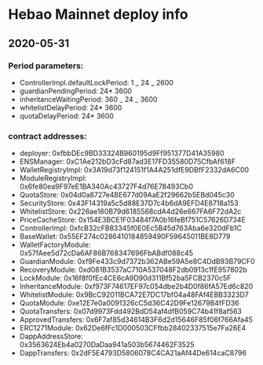 # Hebao Mainnet deploy info

## 2020-05-31

### Period parameters:

- ControllerImpl.defaultLockPeriod: 1 _ 24 _ 2600
- guardianPendingPeriod: 24\* 3600
- inheritanceWaitingPeriod: 360 _ 24 _ 3600
- whitelistDelayPeriod: 24\* 3600
- quotaDelayPeriod: 24\* 3600

### contract addresses:

- deployer: 0xfbbDEc9BD33324B960195d9Ff951377D41A35980
- ENSManager: 0xC1Ae212bD3cFd87ad3E17FD35580D75CfbAf618F
- WalletRegistryImpl: 0x3A19d73f124151f1A4A251dfE9DBfF2332dA6C00
- ModuleRegistryImpl: 0x6fe80ea9F97eE1BA340Ac43727F4d76E78493Cb0
- QuotaStore: 0x04d0a8727e4BE677d09AaE2f29662b5EBd045c30
- SecurityStore: 0x43F14319a5c5d88E37D7c4b6dA9EFD4E8718a153
- WhitelistStore: 0x226ae180B79d6185568cdA4d26e667FA6F72dA2c
- PriceCacheStore: 0x154E3BCE1F03484f7A0b16feBf751C57626D734E
- ControllerImpl: 0xfcB32cFB83345f0E0Ec5B45d763Aba6e320dFb1C
- BaseWallet: 0x55EF274c0286410184859490F59645011BE8D779
- WalletFactoryModule: 0x57fAee5d72cDa6AF86B768347696FbABdf088c45
- GuardianModule: 0xf9Fe433c9d7372b362ABe59A5e8C4DdB93B79CF0
- RecoveryModule: 0xd081B3537aC710A537048F2db0913c1fE957802b
- LockModule: 0x16f8f0fEc4CE6cA9D90d311Bf52ba5FCB2370c5F
- InheritanceModule: 0xf973F74617EF97c054dbe2b4D0f86fA57Ed6c820
- WhitelistModule: 0x9BcC92011BCA72E7DC17bf04a48FAf4EBB3323D7
- QuotaModule: 0xe12E7e0a0091326cC5d36C42D9Fe12679B4fFD36
- QuotaTransfers: 0x07d9973Fdd492BdD54af4dfB059C74b41f8af563
- ApprovedTransfers: 0x6F7af85d34614B3F6d2d15646F85f06f766Afa45
- ERC1271Module: 0x62De6fFc1D000503CFfbb28402337515e7Fa26E4
- DappAddressStore: 0x3563624Eb4a0270DaDaa941a503b5674462F3525
- DappTransfers: 0x2dF5E4793D5806078C4CA21aAf44De614caC8796
